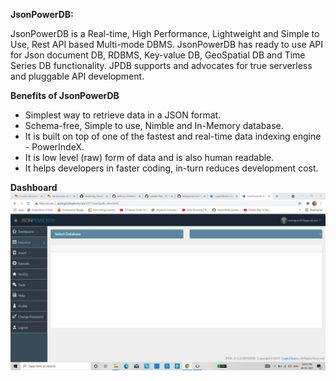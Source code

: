 **JsonPowerDB:**

JsonPowerDB is a Real-time, High Performance, Lightweight and Simple to Use, Rest API based Multi-mode DBMS. JsonPowerDB has ready to use API for Json document DB, RDBMS, Key-value DB, GeoSpatial DB and Time Series DB functionality. JPDB supports and advocates for true serverless and pluggable API development.

**Benefits of JsonPowerDB**
* Simplest way to retrieve data in a JSON format.
* Schema-free, Simple to use, Nimble and In-Memory database.
* It is built on top of one of the fastest and real-time data indexing engine - PowerIndeX.
* It is low level (raw) form of data and is also human readable.
* It helps developers in faster coding, in-turn reduces development cost.

**Dashboard**
![Alt Text](db.jpg)
